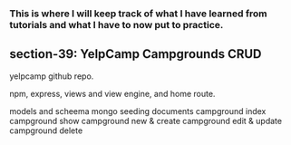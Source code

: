 ### This is where I will keep track of what I have learned from tutorials and what I have to now put to practice.

## section-39: YelpCamp Campgrounds CRUD

yelpcamp github repo.

npm, express, views and view engine, and home route.

 models and scheema mongo
 seeding documents
 campground index 
 campground show
 campground new & create
 campground edit & update
 campground delete
 





